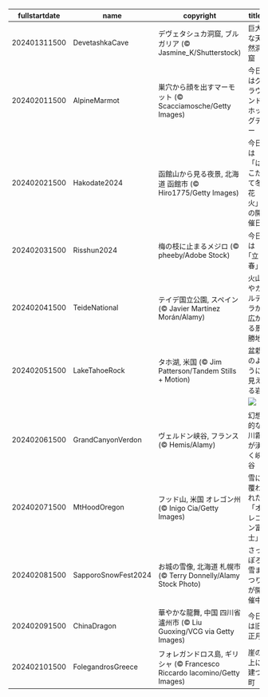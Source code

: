 |fullstartdate|name|copyright|title|image|
|--|--|--|--|--|
202401311500|DevetashkaCave|デヴェタシュカ洞窟, ブルガリア (© Jasmine_K/Shutterstock)|巨大な天然洞窟|![](/ja-JP/2024/02/202401311500DevetashkaCave.jpg)|
202402011500|AlpineMarmot|巣穴から顔を出すマーモット (© Scacciamosche/Getty Images)|今日はグラウンドホッグデー|![](/ja-JP/2024/02/202402011500AlpineMarmot.jpg)|
202402021500|Hakodate2024|函館山から見る夜景, 北海道 函館市 (© Hiro1775/Getty Images)|今日は「はこだて冬花火」の開催日|![](/ja-JP/2024/02/202402021500Hakodate2024.jpg)|
202402031500|Risshun2024|梅の枝に止まるメジロ  (© pheeby/Adobe Stock)|今日は｢立春｣|![](/ja-JP/2024/02/202402031500Risshun2024.jpg)|
202402041500|TeideNational|テイデ国立公園, スペイン (© Javier Martínez Morán/Alamy)|火山やカルデラが広がる景勝地|![](/ja-JP/2024/02/202402041500TeideNational.jpg)|
202402051500|LakeTahoeRock|タホ湖, 米国 (© Jim Patterson/Tandem Stills + Motion)|盆栽のように見える岩|![](/ja-JP/2024/02/202402051500LakeTahoeRock.jpg)|
||||![](/ja-JP/2024/02/.jpg)|
202402061500|GrandCanyonVerdon|ヴェルドン峡谷, フランス (© Hemis/Alamy)|幻想的な川霧が湧く峡谷|![](/ja-JP/2024/02/202402061500GrandCanyonVerdon.jpg)|
202402071500|MtHoodOregon|フッド山, 米国 オレゴン州 (© Inigo Cia/Getty Images)|雪に覆われた「オレゴン富士」|![](/ja-JP/2024/02/202402071500MtHoodOregon.jpg)|
202402081500|SapporoSnowFest2024|お城の雪像, 北海道 札幌市 (© Terry Donnelly/Alamy Stock Photo)|さっぽろ雪まつりが開催中|![](/ja-JP/2024/02/202402081500SapporoSnowFest2024.jpg)|
202402091500|ChinaDragon|華やかな龍舞, 中国 四川省 瀘州市 (© Liu Guoxing/VCG via Getty Images)|今日は旧正月|![](/ja-JP/2024/02/202402091500ChinaDragon.jpg)|
202402101500|FolegandrosGreece|フォレガンドロス島, ギリシャ (© Francesco Riccardo Iacomino/Getty Images)|崖の上に建つ町|![](/ja-JP/2024/02/202402101500FolegandrosGreece.jpg)|
